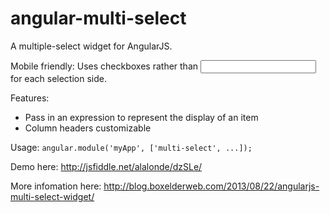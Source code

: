 angular-multi-select
========================

A multiple-select widget for AngularJS.

Mobile friendly: Uses checkboxes rather than <input type="multiple"> for each selection side. 

Features:
* Pass in an expression to represent the display of an item
* Column headers customizable

Usage:
`angular.module('myApp', ['multi-select', ...]);`

Demo here: http://jsfiddle.net/alalonde/dzSLe/

More infomation here: http://blog.boxelderweb.com/2013/08/22/angularjs-multi-select-widget/
